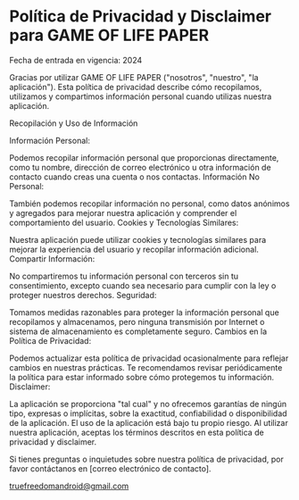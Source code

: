 # Política de Privacidad y Disclaimer para GAME OF LIFE PAPER

Fecha de entrada en vigencia: 2024

Gracias por utilizar GAME OF LIFE PAPER ("nosotros", "nuestro", "la aplicación"). Esta política de privacidad describe cómo recopilamos, utilizamos y compartimos información personal cuando utilizas nuestra aplicación.

Recopilación y Uso de Información

Información Personal:

Podemos recopilar información personal que proporcionas directamente, como tu nombre, dirección de correo electrónico u otra información de contacto cuando creas una cuenta o nos contactas.
Información No Personal:

También podemos recopilar información no personal, como datos anónimos y agregados para mejorar nuestra aplicación y comprender el comportamiento del usuario.
Cookies y Tecnologías Similares:

Nuestra aplicación puede utilizar cookies y tecnologías similares para mejorar la experiencia del usuario y recopilar información adicional.
Compartir Información:

No compartiremos tu información personal con terceros sin tu consentimiento, excepto cuando sea necesario para cumplir con la ley o proteger nuestros derechos.
Seguridad:

Tomamos medidas razonables para proteger la información personal que recopilamos y almacenamos, pero ninguna transmisión por Internet o sistema de almacenamiento es completamente seguro.
Cambios en la Política de Privacidad:

Podemos actualizar esta política de privacidad ocasionalmente para reflejar cambios en nuestras prácticas. Te recomendamos revisar periódicamente la política para estar informado sobre cómo protegemos tu información.
Disclaimer:

La aplicación se proporciona "tal cual" y no ofrecemos garantías de ningún tipo, expresas o implícitas, sobre la exactitud, confiabilidad o disponibilidad de la aplicación. El uso de la aplicación está bajo tu propio riesgo.
Al utilizar nuestra aplicación, aceptas los términos descritos en esta política de privacidad y disclaimer.

Si tienes preguntas o inquietudes sobre nuestra política de privacidad, por favor contáctanos en [correo electrónico de contacto].

truefreedomandroid@gmail.com

